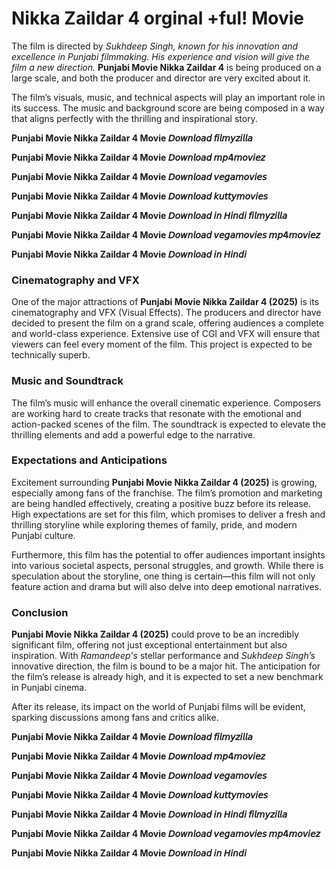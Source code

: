 # Nikka Zaildar 4 orginal +ful! Movie 
The film is directed by *Sukhdeep Singh, known for his innovation and excellence in Punjabi filmmaking. His experience and vision will give the film a new direction.* **Punjabi Movie Nikka Zaildar 4** is being produced on a large scale, and both the producer and director are very excited about it.

The film’s visuals, music, and technical aspects will play an important role in its success. The music and background score are being composed in a way that aligns perfectly with the thrilling and inspirational story.

**Punjabi Movie Nikka Zaildar 4 Movie 𝘋𝘰𝘸𝘯𝘭𝘰𝘢𝘥 𝘧𝘪𝘭𝘮𝘺𝘻𝘪𝘭𝘭𝘢**

**Punjabi Movie Nikka Zaildar 4 Movie 𝘋𝘰𝘸𝘯𝘭𝘰𝘢𝘥 𝘮𝘱4𝘮𝘰𝘷𝘪𝘦𝘻**

**Punjabi Movie Nikka Zaildar 4 Movie 𝘋𝘰𝘸𝘯𝘭𝘰𝘢𝘥 𝘷𝘦𝘨𝘢𝘮𝘰𝘷𝘪𝘦𝘴**

**Punjabi Movie Nikka Zaildar 4 Movie 𝘋𝘰𝘸𝘯𝘭𝘰𝘢𝘥 𝘬𝘶𝘵𝘵𝘺𝘮𝘰𝘷𝘪𝘦𝘴**

**Punjabi Movie Nikka Zaildar 4 Movie 𝘋𝘰𝘸𝘯𝘭𝘰𝘢𝘥 𝘪𝘯 𝘏𝘪𝘯𝘥𝘪 𝘧𝘪𝘭𝘮𝘺𝘻𝘪𝘭𝘭𝘢**

**Punjabi Movie Nikka Zaildar 4 Movie 𝘋𝘰𝘸𝘯𝘭𝘰𝘢𝘥 𝘷𝘦𝘨𝘢𝘮𝘰𝘷𝘪𝘦𝘴 𝘮𝘱4𝘮𝘰𝘷𝘪𝘦𝘻**

**Punjabi Movie Nikka Zaildar 4 Movie 𝘋𝘰𝘸𝘯𝘭𝘰𝘢𝘥 𝘪𝘯 𝘏𝘪𝘯𝘥𝘪**

### Cinematography and VFX

One of the major attractions of **Punjabi Movie Nikka Zaildar 4 (2025)** is its cinematography and VFX (Visual Effects). The producers and director have decided to present the film on a grand scale, offering audiences a complete and world-class experience. Extensive use of CGI and VFX will ensure that viewers can feel every moment of the film. This project is expected to be technically superb.

### Music and Soundtrack

The film’s music will enhance the overall cinematic experience. Composers are working hard to create tracks that resonate with the emotional and action-packed scenes of the film. The soundtrack is expected to elevate the thrilling elements and add a powerful edge to the narrative.

### Expectations and Anticipations

Excitement surrounding **Punjabi Movie Nikka Zaildar 4 (2025)** is growing, especially among fans of the franchise. The film’s promotion and marketing are being handled effectively, creating a positive buzz before its release. High expectations are set for this film, which promises to deliver a fresh and thrilling storyline while exploring themes of family, pride, and modern Punjabi culture.

Furthermore, this film has the potential to offer audiences important insights into various societal aspects, personal struggles, and growth. While there is speculation about the storyline, one thing is certain—this film will not only feature action and drama but will also delve into deep emotional narratives.

### Conclusion

**Punjabi Movie Nikka Zaildar 4 (2025)** could prove to be an incredibly significant film, offering not just exceptional entertainment but also inspiration. With *Ramandeep's* stellar performance and *Sukhdeep Singh’s* innovative direction, the film is bound to be a major hit. The anticipation for the film’s release is already high, and it is expected to set a new benchmark in Punjabi cinema.

After its release, its impact on the world of Punjabi films will be evident, sparking discussions among fans and critics alike.

**Punjabi Movie Nikka Zaildar 4 Movie 𝘋𝘰𝘸𝘯𝘭𝘰𝘢𝘥 𝘧𝘪𝘭𝘮𝘺𝘻𝘪𝘭𝘭𝘢**

**Punjabi Movie Nikka Zaildar 4 Movie 𝘋𝘰𝘸𝘯𝘭𝘰𝘢𝘥 𝘮𝘱4𝘮𝘰𝘷𝘪𝘦𝘻**

**Punjabi Movie Nikka Zaildar 4 Movie 𝘋𝘰𝘸𝘯𝘭𝘰𝘢𝘥 𝘷𝘦𝘨𝘢𝘮𝘰𝘷𝘪𝘦𝘴**

**Punjabi Movie Nikka Zaildar 4 Movie 𝘋𝘰𝘸𝘯𝘭𝘰𝘢𝘥 𝘬𝘶𝘵𝘵𝘺𝘮𝘰𝘷𝘪𝘦𝘴**

**Punjabi Movie Nikka Zaildar 4 Movie 𝘋𝘰𝘸𝘯𝘭𝘰𝘢𝘥 𝘪𝘯 𝘏𝘪𝘯𝘥𝘪 𝘧𝘪𝘭𝘮𝘺𝘻𝘪𝘭𝘭𝘢**

**Punjabi Movie Nikka Zaildar 4 Movie 𝘋𝘰𝘸𝘯𝘭𝘰𝘢𝘥 𝘷𝘦𝘨𝘢𝘮𝘰𝘷𝘪𝘦𝘴 𝘮𝘱4𝘮𝘰𝘷𝘪𝘦𝘻**

**Punjabi Movie Nikka Zaildar 4 Movie 𝘋𝘰𝘸𝘯𝘭𝘰𝘢𝘥 𝘪𝘯 𝘏𝘪𝘯𝘥𝘪**
